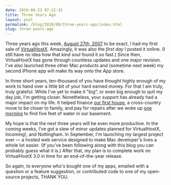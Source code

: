 ```yaml
---
date: 2010-08-23 07:22:32
title: Three Years Ago
layout: post
permalink: /blog/2010/08/three-years-ago/index.html
slug: three-years-ago
---
```

Three years ago this week, [August 27th, 2007](http://clickontyler.com/blog/2007/08/say-hello-to-virtualhostx/) to be exact, I had my first sale of [VirtualHostX](http://clickontyler.com/virtualhostx/). Amazingly, it was also the _first day_ I posted it online. (I still have no idea how that kind soul found it so fast.) Since then, VirtualHostX has gone through countless updates and one major revision. I've also launched three other Mac products and (sometime next week) my second iPhone app will make its way onto the App store.

In three short years, ten-thousand of you have thought highly enough of my work to hand over a little bit of your hard earned money. For that I am truly, truly grateful. While I've yet to make it "big", or even big enough to quit my day job, I'm getting closer. Nonetheless, your support has already had a major impact on my life. It helped finance [our first house](http://www.flickr.com/photos/tylerhall/390580705/), a cross-country move to be closer to family, and pay for repairs after we woke up [one morning](http://www.youtube.com/watch?v=eEaS-9ACrYc) to find five feet of water in our basement.

My hope is that the next three years will be even more productive. In the coming weeks, I've got a slew of minor updates planned for VirtualHostX, Incoming!, and Nottingham. In September, I'm launching my largest project ever &mdash; a hosted web service designed to make Mac developer's lives a whole lot easier. (If you've been following along with this blog you can probably guess what it is.) After that, my plan is to complete work on VirtualHostX 3.0 in time for an end-of-the-year release.

So again, to everyone who's bought one of my apps, emailed with a question or a feature suggestion, or contributed code to one of my open-source projects, THANK YOU.